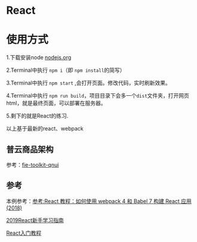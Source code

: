 # React 

# 使用方式

1.下载安装node [nodejs.org](https://nodejs.org) 

2.Terminal中执行 `npm i`（即 `npm install`的简写）

3.Terminal中执行 `npm start` ,会打开页面。修改代码，实时刷新效果。

4.Terminal中执行 `npm run build`，项目目录下会多一个`dist`文件夹，打开网页html，就是最终页面，可以部署在服务器。

5.剩下的就是React的练习.

以上基于最新的react、webpack

## 普云商品架构

参考：[fie-toolkit-qnui](http://qnui.taobao.org/start/fie/)










## 参考
本例参考：[参考:React 教程：如何使用 webpack 4 和 Babel 7 构建 React 应用(2018)](https://www.html.cn/archives/9427)

[2019React新手学习指南](https://www.html.cn/archives/10111)

[React入门教程](https://www.html.cn/archives/9710)

